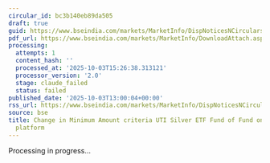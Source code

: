 ```yaml
---
circular_id: bc3b140eb89da505
draft: true
guid: https://www.bseindia.com/markets/MarketInfo/DispNoticesNCirculars.aspx?Noticeid={7880DE12-E0D6-43B6-B763-52DA05CC06A5}&noticeno=20251003-39&dt=10/03/2025&icount=39&totcount=57&flag=0
pdf_url: https://www.bseindia.com/markets/MarketInfo/DownloadAttach.aspx?id=20251003-39&attachedId=5eaf4e99-793b-4b85-aed7-10e1fdac2a12
processing:
  attempts: 1
  content_hash: ''
  processed_at: '2025-10-03T15:26:38.313121'
  processor_version: '2.0'
  stage: claude_failed
  status: failed
published_date: '2025-10-03T13:00:04+00:00'
rss_url: https://www.bseindia.com/markets/MarketInfo/DispNoticesNCirculars.aspx?Noticeid={7880DE12-E0D6-43B6-B763-52DA05CC06A5}&noticeno=20251003-39&dt=10/03/2025&icount=39&totcount=57&flag=0
source: bse
title: Change in Minimum Amount criteria UTI Silver ETF Fund of Fund on BSE StAR MF
  platform
---
```


Processing in progress...